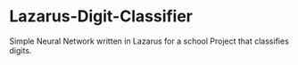 # Lazarus-Digit-Classifier
Simple Neural Network written in Lazarus for a school Project that classifies digits.
